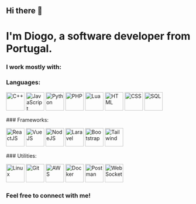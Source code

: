 ## Hi there 👋

<h1>I'm Diogo, a software developer from Portugal.</h1>

<h3>I work mostly with:</h3>

### Languages:
<p>
<img src="https://cdn-icons-png.flaticon.com/512/6132/6132222.png" alt="C++" width="50px" height="50px">
<img src="https://upload.wikimedia.org/wikipedia/commons/thumb/6/6a/JavaScript-logo.png/800px-JavaScript-logo.png" alt="JavaScript" width="50px" height="50px">
<img src="https://img.icons8.com/color/512/python.png" alt="Python" width="50px" height="50px">
<img src="https://upload.wikimedia.org/wikipedia/commons/thumb/2/27/PHP-logo.svg/1200px-PHP-logo.svg.png" alt="PHP" width="50px" height="50px">
<img src="https://static-00.iconduck.com/assets.00/lua-icon-512x512-z4bseq76.png" alt="Lua" width="50px" height="50px">
<img src="https://cdn-icons-png.flaticon.com/512/919/919827.png" alt="HTML" width="50px" height="50px">
<img src="https://upload.wikimedia.org/wikipedia/commons/thumb/6/62/CSS3_logo.svg/1024px-CSS3_logo.svg.png" alt="CSS" width="50px" height="50px">
<img src="https://cdn-icons-png.flaticon.com/512/4299/4299956.png" alt="SQL" width="50px" height="50px">
</p>
### Frameworks:
<p>

<img src="https://upload.wikimedia.org/wikipedia/commons/thumb/4/47/React.svg/1200px-React.svg.png" alt="ReactJS" width="50px" height="50px">
<img src="https://www.svgrepo.com/show/354528/vue.svg" alt="VueJS" width="50px" height="50px">
<img src="https://upload.wikimedia.org/wikipedia/commons/thumb/d/d9/Node.js_logo.svg/600px-Node.js_logo.svg.png" alt="NodeJS" width="50px" height="50px">
<img src="https://static-00.iconduck.com/assets.00/laravel-icon-1990x2048-xawylrh0.png" alt="Laravel" width="50px" height="50px">
<img src="https://getbootstrap.com/docs/5.0/assets/brand/bootstrap-logo-shadow.png" alt="Bootstrap" width="50px" height="50px">
<img src="https://static-00.iconduck.com/assets.00/tailwind-css-icon-1024x615-fdeis5r1.png" alt="Tailwind" width="50px" height="50px">
</p>
### Utilities:
<p>

<img src="https://cdn-icons-png.flaticon.com/512/6124/6124995.png" alt="Linux" width="50px" height="50px">
<img src="https://upload.wikimedia.org/wikipedia/commons/thumb/3/3f/Git_icon.svg/2048px-Git_icon.svg.png" alt="Git" width="50px" height="50px">
<img src="https://uxwing.com/wp-content/themes/uxwing/download/brands-and-social-media/aws-icon.png" alt="AWS" width="50px" height="50px">
<img src="https://banner2.cleanpng.com/20180802/ipp/c26b0dc2951a5195ae50c46f6be2544e.webp" alt="Docker" width="50px" height="50px">
<img src="https://www.svgrepo.com/show/354201/postman.svg" alt="Postman" width="50px" height="50px">
<img src="https://www.svgrepo.com/show/443547/brand-websocket.svg" alt="WebSocket" width="50px" height="50px">
</p>
<h3>Feel free to connect with me!</h3>





